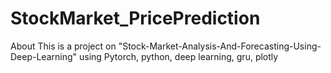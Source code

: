 # StockMarket_PricePrediction
About This is a project on "Stock-Market-Analysis-And-Forecasting-Using-Deep-Learning" using Pytorch, python, deep learning, gru, plotly
